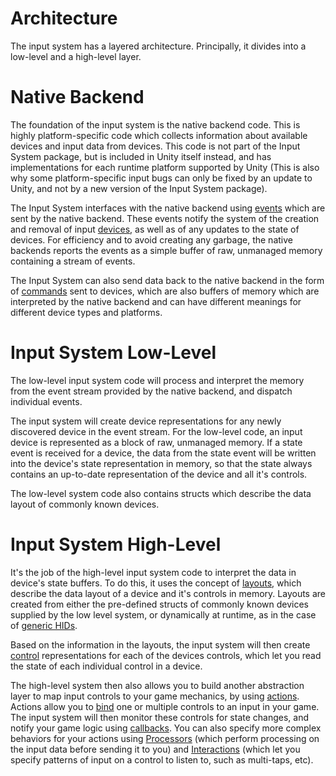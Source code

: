 # Architecture

The input system has a layered architecture. Principally, it divides into a low-level and a high-level layer.

# Native Backend

The foundation of the input system is the native backend code. This is highly platform-specific code which collects information about available devices and input data from devices. This code is not part of the Input System package, but is included in Unity itself instead, and has implementations for each runtime platform supported by Unity (This is also why some platform-specific input bugs can only be fixed by an update to Unity, and not by a new version of the Input System package).

The Input System interfaces with the native backend using [events](Events.md) which are sent by the native backend. These events notify the system of the creation and removal of input [devices](Devices.md), as well as of any updates to the state of devices. For efficiency and to avoid creating any garbage, the native backends reports the events as a simple buffer of raw, unmanaged memory containing a stream of events.

The Input System can also send data back to the native backend in the form of [commands](../api/UnityEngine.InputSystem.InputDevice.html#UnityEngine_InputSystem_InputDevice_ExecuteCommand__1___0__) sent to devices, which are also buffers of memory which are interpreted by the native backend and can have different meanings for different device types and platforms.

# Input System Low-Level

The low-level input system code will process and interpret the memory from the event stream provided by the native backend, and dispatch individual events.

The input system will create device representations for any newly discovered device in the event stream. For the low-level code, an input device is represented as a block of raw, unmanaged memory. If a state event is received for a device, the data from the state event will be written into the device's state representation in memory, so that the state always contains an up-to-date representation of the device and all it's controls.

The low-level system code also contains structs which describe the data layout of commonly known devices.

# Input System High-Level

It's the job of the high-level input system code to interpret the data in device's state buffers. To do this, it uses the concept of [layouts](Layouts.md), which describe the data layout of a device and it's controls in memory. Layouts are created from either the pre-defined structs of commonly known devices supplied by the low level system, or dynamically at runtime, as in the case of [generic HIDs](HID.md#auto-generated-layouts).

Based on the information in the layouts, the input system will then create [control](Controls.md) representations for each of the devices controls, which let you read the state of each individual control in a device.

The high-level system then also allows you to build another abstraction layer to map input controls to your game mechanics, by using [actions](Actions.md). Actions allow you to [bind](ActionBindings.md) one or multiple controls to an input in your game. The input system will then monitor these controls for state changes, and notify your game logic using [callbacks](Actions.md#responding-to-actions). You can also specify more complex behaviors for your actions using [Processors](Processors.md) (which perform processing on the input data before sending it to you) and [Interactions](Interactions.md) (which let you specify patterns of input on a control to listen to, such as multi-taps, etc).
